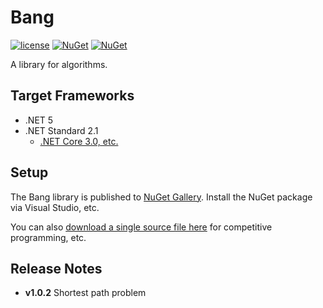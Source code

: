 # Bang
[![license](https://img.shields.io/github/license/sakapon/Bang.svg)](LICENSE)
[![NuGet](https://img.shields.io/nuget/v/Bang.svg)](https://www.nuget.org/packages/Bang/)
[![NuGet](https://img.shields.io/nuget/dt/Bang.svg)](https://www.nuget.org/packages/Bang/)

A library for algorithms.

## Target Frameworks
- .NET 5
- .NET Standard 2.1
  - [.NET Core 3.0, etc.](https://docs.microsoft.com/dotnet/standard/net-standard)

## Setup
The Bang library is published to [NuGet Gallery](https://www.nuget.org/packages/Bang/).
Install the NuGet package via Visual Studio, etc.

You can also [download a single source file here](downloads) for competitive programming, etc.

## Release Notes
- **v1.0.2** Shortest path problem
